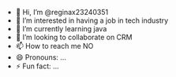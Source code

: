 - 👋 Hi, I’m @reginax23240351
- 👀 I’m interested in having a job in tech industry
- 🌱 I’m currently learning java
- 💞️ I’m looking to collaborate on CRM
- 📫 How to reach me NO
- 😄 Pronouns: ...
- ⚡ Fun fact: ...

<!---
reginax23240351/reginax23240351 is a ✨ special ✨ repository because its `README.md` (this file) appears on your GitHub profile.
You can click the Preview link to take a look at your changes.
--->
